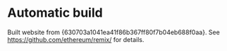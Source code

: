 # Automatic build
Built website from {630703a1041ea41f86b367ff80f7b04eb688f0aa}. See https://github.com/ethereum/remix/ for details.
